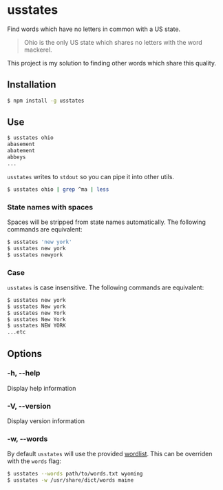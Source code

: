 # usstates

Find words which have no letters in common with a US state.

> Ohio is the only US state which shares no letters with the word mackerel.

This project is my solution to finding other words which share this quality.

## Installation

```sh
$ npm install -g usstates
```

## Use

```sh
$ usstates ohio
abasement
abatement
abbeys
...
```

`usstates` writes to `stdout` so you can pipe it into other utils.

```sh
$ usstates ohio | grep ^ma | less
```

### State names with spaces

Spaces will be stripped from state names automatically. The following commands are equivalent:

```sh
$ usstates 'new york'
$ usstates new york
$ usstates newyork
```

### Case

`usstates` is case insensitive. The following commands are equivalent:

```sh
$ usstates new york
$ usstates New york
$ usstates new York
$ usstates New York
$ usstates NEW YORK
...etc
```

## Options

### -h, --help

Display help information

### -V, --version

Display version information

### -w, --words

By default `usstates` will use the provided [wordlist](https://github.com/j-/usstates/blob/master/lib/words.txt).
This can be overriden with the `words` flag:

```sh
$ usstates --words path/to/words.txt wyoming
$ usstates -w /usr/share/dict/words maine
```